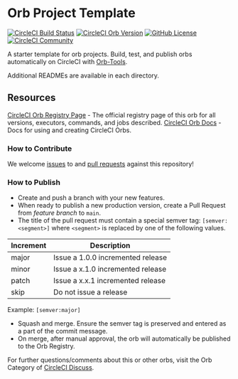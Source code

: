 # Orb Project Template

[![CircleCI Build Status](https://circleci.com/gh/kieran-osgood/update-git-tags-orb.svg?style=shield "CircleCI Build Status")](https://circleci.com/gh/kieran-osgood/update-git-tags-orb) [![CircleCI Orb Version](https://badges.circleci.com/orbs/kieran-osgood/update-git-tags-orb.svg)](https://circleci.com/orbs/registry/orb/kieran-osgood/update-git-tags-orb) [![GitHub License](https://img.shields.io/badge/license-MIT-lightgrey.svg)](https://raw.githubusercontent.com/kieran-osgood/update-git-tags-orb/master/LICENSE) [![CircleCI Community](https://img.shields.io/badge/community-CircleCI%20Discuss-343434.svg)](https://discuss.circleci.com/c/ecosystem/orbs)



A starter template for orb projects. Build, test, and publish orbs automatically on CircleCI with [Orb-Tools](https://circleci.com/orbs/registry/orb/circleci/orb-tools).

Additional READMEs are available in each directory.



## Resources

[CircleCI Orb Registry Page](https://circleci.com/orbs/registry/orb/kieran-osgood/update-git-tags-orb) - The official registry page of this orb for all versions, executors, commands, and jobs described.
[CircleCI Orb Docs](https://circleci.com/docs/2.0/orb-intro/#section=configuration) - Docs for using and creating CircleCI Orbs.

### How to Contribute

We welcome [issues](https://github.com/kieran-osgood/update-git-tags-orb/issues) to and [pull requests](https://github.com/kieran-osgood/update-git-tags-orb/pulls) against this repository!

### How to Publish
* Create and push a branch with your new features.
* When ready to publish a new production version, create a Pull Request from _feature branch_ to `main`.
* The title of the pull request must contain a special semver tag: `[semver:<segment>]` where `<segment>` is replaced by one of the following values.

| Increment | Description|
| ----------| -----------|
| major     | Issue a 1.0.0 incremented release|
| minor     | Issue a x.1.0 incremented release|
| patch     | Issue a x.x.1 incremented release|
| skip      | Do not issue a release|

Example: `[semver:major]`

* Squash and merge. Ensure the semver tag is preserved and entered as a part of the commit message.
* On merge, after manual approval, the orb will automatically be published to the Orb Registry.


For further questions/comments about this or other orbs, visit the Orb Category of [CircleCI Discuss](https://discuss.circleci.com/c/orbs).

